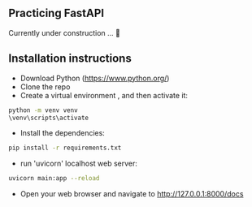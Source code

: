 ## Practicing FastAPI

Currently under construction ... 🚧

## Installation instructions

- Download Python (https://www.python.org/)
- Clone the repo
- Create a virtual environment , and then activate it:
```bash
python -m venv venv
\venv\scripts\activate
```

- Install the dependencies:
```bash
pip install -r requirements.txt
```
- run 'uvicorn' localhost web server:
```bash
uvicorn main:app --reload
```
- Open your web browser and navigate to http://127.0.0.1:8000/docs